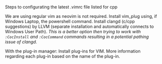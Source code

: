 Steps to configurating the latest .vimrc file listed for cpp

We are using regular vim as neovim is not required.
Install vim_plug using, if Windows Laptop, the powershell command.
Install clangd (c/cpp suggestions) by LLVM (separate installation and automatically connects to Windows User Path).
*This is a better option then trying to work with ```:CocInstall``` and ```:CocCommand``` commands resulting in a potential pathing issue of clangd.*

With the plug-in manager:
Install plug-ins for VIM.
More information regarding each plug-in based on the name of the plug-in.
